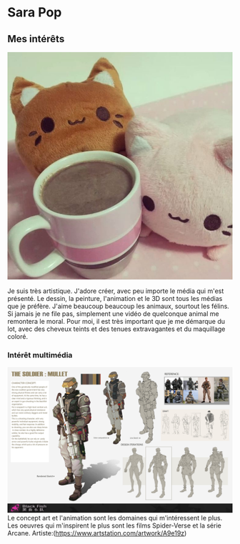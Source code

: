 # Sara Pop
 ## Mes intérêts

  ![image](f0d43d3a88dc66059e7d3741541ff3d5.jpg)


  Je suis très artistique. J'adore créer, avec peu importe le média qui m'est présenté. Le dessin, la peinture, l'animation et le 3D sont tous les médias que je préfère.
  J'aime beaucoup beaucoup les animaux, sourtout les félins.  Si jamais je ne file pas, simplement une vidéo de quelconque animal me remontera le moral.
  Pour moi, il est très important que je me démarque du lot, avec des cheveux teints et des tenues extravagantes et du maquillage coloré.

  ### Intérêt multimédia
  
  ![image](jin-yi-blackfish-character2.jpg)
  Le concept art et l'animation sont les domaines qui m'intéressent le plus. Les oeuvres qui m'inspirent le plus sont les films Spider-Verse et la série Arcane. 
  Artiste:(https://www.artstation.com/artwork/A9e19z)
  
  
  

  

